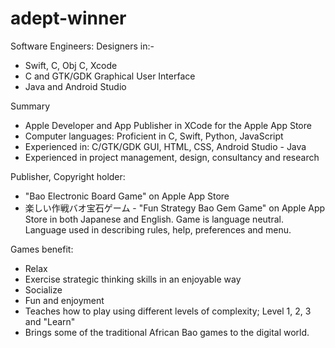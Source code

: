 # adept-winner

Software Engineers: Designers in:-
- Swift, C, Obj C, Xcode
- C and GTK/GDK Graphical User Interface
- Java and Android Studio

Summary
- Apple Developer and App Publisher in XCode for the Apple App Store
- Computer languages: Proficient in C, Swift, Python, JavaScript
- Experienced in: C/GTK/GDK GUI, HTML, CSS, Android Studio - Java
- Experienced in project management, design, consultancy and research

Publisher, Copyright holder:
- "Bao Electronic Board Game" on Apple App Store
- 楽しい作戦バオ宝石ゲーム - "Fun Strategy Bao Gem Game" on Apple App Store in both Japanese and English. Game is language neutral. Language used in describing rules, help, preferences and menu.

Games benefit:
- Relax
- Exercise strategic thinking skills in an enjoyable way
- Socialize
- Fun and enjoyment
- Teaches how to play using different levels of complexity; Level 1, 2, 3 and "Learn" 
- Brings some of the traditional African Bao games to the digital world.
